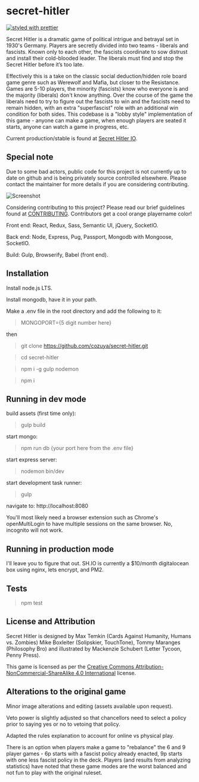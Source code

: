 
secret-hitler
======================

[![styled with prettier](https://img.shields.io/badge/styled_with-prettier-ff69b4.svg)](https://github.com/prettier/prettier)

Secret Hitler is a dramatic game of political intrigue and betrayal set in 1930's Germany. Players are secretly divided into two teams - liberals and fascists. Known only to each other, the fascists coordinate to sow distrust and install their cold-blooded leader. The liberals must find and stop the Secret Hitler before it’s too late.

Effectively this is a take on the classic social deduction/hidden role board game genre such as Werewolf and Mafia, but closer to the Resistance.  Games are 5-10 players, the minority (fascists) know who everyone is and the majority (liberals) don't know anything.  Over the course of the game the liberals need to try to figure out the fascists to win and the fascists need to remain hidden, with an extra "superfascist" role with an additional win condition for both sides.  This codebase is a "lobby style" implementation of this game - anyone can make a game, when enough players are seated it starts, anyone can watch a game in progress, etc.

Current production/stable is found at [Secret Hitler IO](https://secrethitler.io).

## Special note ##

Due to some bad actors, public code for this project is not currently up to date on github and is being privately source controlled elsewhere.  Please contact the maintainer for more details if you are considering contributing.

![Screenshot](https://i.imgur.com/y7ka1lG.png)

Considering contributing to this project?  Please read our brief guidelines found at [CONTRIBUTING](https://github.com/cozuya/secret-hitler/blob/master/CONTRIBUTING.md).  Contributors get a cool orange playername color!

Front end: React, Redux, Sass, Semantic UI, jQuery, SocketIO.

Back end: Node, Express, Pug, Passport, Mongodb with Mongoose, SocketIO.

Build: Gulp, Browserify, Babel (front end).

## Installation ##

Install node.js LTS.

Install mongodb, have it in your path.

Make a .env file in the root directory and add the following to it:

> MONGOPORT={5 digit number here}

then

> git clone https://github.com/cozuya/secret-hitler.git

> cd secret-hitler

> npm i -g gulp nodemon

> npm i

## Running in dev mode ##

build assets (first time only):

> gulp build

start mongo:

> npm run db {your port here from the .env file}

start express server:

> nodemon bin/dev

start development task runner:

> gulp

navigate to: http://localhost:8080

You'll most likely need a browser extension such as Chrome's openMultiLogin to have multiple sessions on the same browser.  No, incognito will not work.

## Running in production mode ##

I'll leave you to figure that out.  SH.IO is currently a $10/month digitalocean box using nginx, lets encrypt, and PM2.

## Tests ##

> npm test

## License and Attribution ##

Secret Hitler is designed by Max Temkin (Cards Against Humanity, Humans vs. Zombies) Mike Boxleiter (Solipskier, TouchTone), Tommy Maranges (Philosophy Bro) and illustrated by Mackenzie Schubert (Letter Tycoon, Penny Press).

This game is licensed as per the [Creative Commons Attribution-NonCommercial-ShareAlike 4.0 International](https://creativecommons.org/licenses/by-nc-sa/4.0/) license.

## Alterations to the original game ##

Minor image alterations and editing (assets available upon request).

Veto power is slightly adjusted so that chancellors need to select a policy prior to saying yes or no to vetoing that policy.

Adapted the rules explanation to account for online vs physical play.

There is an option when players make a game to "rebalance" the 6 and 9 player games - 6p starts with a fascist policy already enacted, 9p starts with one less fascist policy in the deck. Players (and results from analyzing statistics) have noted that these game modes are the worst balanced and not fun to play with the original ruleset.

